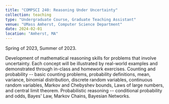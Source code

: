 ```yaml
---
title: "COMPSCI 240: Reasoning Under Uncertainty"
collection: teaching
type: "Undergraduate Course, Graduate Teaching Assistant"
venue: "UMass Amherst, Computer Science Department"
date: 2024-02-01
location: "Amherst, MA"
---
```


Spring of 2023, Summer of 2023.

Development of mathematical reasoning skills for problems that involve uncertainty. Each concept will be illustrated by real-world examples and demonstrated through in-class and homework exercises. Counting and probability -- basic counting problems, probability definitions, mean, variance, binomial distribution, discrete random variables, continuous random variables, Markov and Chebyshev bounds, Laws of large numbers, and central limit theorem. Probabilistic reasoning -- conditional probability and odds, Bayes' Law, Markov Chains, Bayesian Networks. 